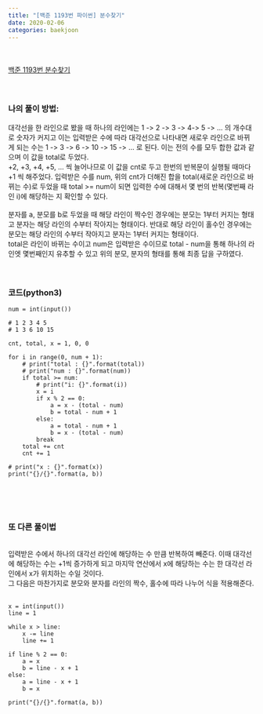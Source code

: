 ```yaml
---
title: "[백준 1193번 파이썬] 분수찾기"
date: 2020-02-06
categories: baekjoon
---
```


<br><br>
[백준 1193번 분수찾기](https://www.acmicpc.net/problem/1193)
<br><br><br>



### 나의 풀이 방법:<br>
대각선을 한 라인으로 봤을 때 하나의 라인에는 1 -> 2 -> 3 -> 4-> 5 -> ... 의 개수대로 숫자가 커지고 이는 입력받은 수에 따라 대각선으로 나타내면 새로우 라인으로 바뀌게 되는 수는 1 -> 3 -> 6 -> 10 -> 15 -> ... 로 된다. 이는 전의 수를 모두 합한 값과 같으며 이 값을 total로 두었다.<br>
+2, +3, +4, +5, ... 씩 늘어나므로 이 값을 cnt로 두고 한번의 반복문이 실행될 때마다 +1 씩 해주었다.
입력받은 수를 num, 위의 cnt가 더해진 합을 total(새로운 라인으로 바뀌는 수)로 두었을 때 total >= num이 되면 입력한 수에 대해서 몇 번의 반복(몇번째 라인 i)에 해당하는 지 확인할 수 있다.<br><br>
분자를 a, 분모를 b로 두었을 때 해당 라인이 짝수인 경우에는 분모는 1부터 커지는 형태고 분자는 해당 라인의 수부터 작아지는 형태이다. 반대로 해당 라인이 홀수인 경우에는 분모는 해당 라인의 수부터 작아지고 분자는 1부터 커지는 형태이다.<br>
total은 라인이 바뀌는 수이고 num은 입력받은 수이므로 total - num을 통해 하나의 라인엣 몇번째인지 유추할 수 있고 위의 분모, 분자의 형태를 통해 최종 답을 구하였다.<br><br><br>


### 코드(python3)
```
num = int(input())

# 1 2 3 4 5
# 1 3 6 10 15

cnt, total, x = 1, 0, 0

for i in range(0, num + 1):
    # print("total : {}".format(total))
    # print("num : {}".format(num))
    if total >= num:
        # print("i: {}".format(i))
        x = i
        if x % 2 == 0:
            a = x - (total - num)
            b = total - num + 1
        else:
            a = total - num + 1
            b = x - (total - num)
        break
    total += cnt
    cnt += 1

# print("x : {}".format(x))
print("{}/{}".format(a, b))

```

<br><br><br>
### 또 다른 풀이법
<br> 입력받은 수에서 하나의 대각선 라인에 해당하는 수 만큼 반복하여 빼준다. 이때 대각선에 해당하는 수는 +1씩 증가하게 되고 마지막 연산에서 x에 해당하는 수는 한 대각선 라인에서 x가 위치하는 수일 것이다. <br>
그 다음은 마찬가지로 분모와 분자를 라인의 짝수, 홀수에 따라 나누어 식을 적용해준다.
<br><br>
```
x = int(input())
line = 1

while x > line:
    x -= line
    line += 1

if line % 2 == 0:
    a = x
    b = line - x + 1
else:
    a = line - x + 1
    b = x

print("{}/{}".format(a, b))
```
